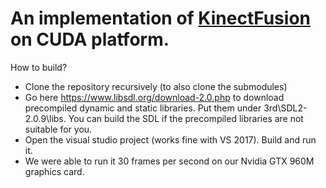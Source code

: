 # An implementation of [KinectFusion](https://www.microsoft.com/en-us/research/wp-content/uploads/2016/02/ismar2011.pdf) on CUDA platform.

How to build?
 - Clone the repository recursively (to also clone the submodules)
 - Go here https://www.libsdl.org/download-2.0.php to download precompiled dynamic and static libraries. Put them under 3rd\SDL2-2.0.9\libs. You can build the SDL if the precompiled libraries are not suitable for you.
 - Open the visual studio project (works fine with VS 2017). Build and run it.
 - We were able to run it 30 frames per second on our Nvidia GTX 960M graphics card.
